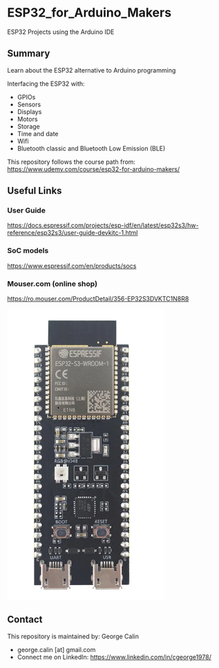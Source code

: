 # ESP32_for_Arduino_Makers
ESP32 Projects using the Arduino IDE

## Summary
Learn about the ESP32 alternative to Arduino programming

Interfacing the ESP32 with:
* GPIOs
* Sensors
* Displays
* Motors
* Storage
* Time and date
* Wifi
* Bluetooth classic and Bluetooth Low Emission (BLE)

This repository follows the course path from: https://www.udemy.com/course/esp32-for-arduino-makers/

## Useful Links 
### User Guide
https://docs.espressif.com/projects/esp-idf/en/latest/esp32s3/hw-reference/esp32s3/user-guide-devkitc-1.html

### SoC models
https://www.espressif.com/en/products/socs

### Mouser.com (online shop)
https://ro.mouser.com/ProductDetail/356-EP32S3DVKTC1N8R8

![ESP32](2023-05-24_13-39-23.png)

## Contact
This repository is maintained by:
 George Calin
* george.calin [at] gmail.com
* Connect me on LinkedIn: https://www.linkedin.com/in/cgeorge1978/

